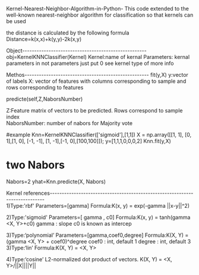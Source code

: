 Kernel-Nearest-Neighbor-Algorithm-in-Python-
This code extended to the well-known nearest-neighbor algorithm for classification so that kernels can be used 

the distance is calculated by the following formula 
Distance=k(x,x)+k(y,y)-2k(x,y)


Object----------------------------------------------------
obj=KernelKNNClassifier(Kernel)
Kernel:name of kernal 
Parameters: kernal parameters in not parameters just put 0
see kernel type of more info 

Methos---------------------------------------------------- 
fit(y,X)
y:vector of labels
X: vector of features with columns corresponding to sample and rows corresponding to features    

predicte(self,Z,NaborsNumber)

Z:Feature matrix of vectors to be predicted. Rows correspond to sample index  
NaborsNumber: number of nabors for Majority vote 



#example 
Knn=KernelKNNClassifier(['sigmoid'],[1,1])
X = np.array([[1, 1], [0, 1],[1, 0], [-1, -1], [1, -1],[-1, 0],[100,100]]);
y=[1,1,1,0,0,0,2]
Knn.fit(y,X)
# two Nabors 
Nabors=2
yhat=Knn.predicte(X, Nabors)

Kernel references----------------------------------------------------------------------------  
1)Type:'rbf'
Parameters=[gamma] 
Formula:K(x, y) = exp(-gamma ||x-y||^2)  
 
2)Type:'sigmoid'
Parameters=[ gamma , c0]
Formula:K(x, y) = tanh(gamma  <X, Y>+c0)
gamma : slope
c0 is known as intercep

3)Type:‘polynomial’
Parameters=[gamma,coef0,degree] 
Formula:K(X, Y) = (gamma <X, Y> + coef0)^degree
coef0 : int, default 1
degree : int, default 3
3)Type:‘lin’
Formula:K(X, Y) =  <X, Y> 
  
4)Type:‘cosine’
L2-normalized dot product of vectors.
K(X, Y) =  <X, Y>/||X||||Y||
